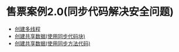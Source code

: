  # 售票案例2.0(同步代码解决安全问题)
  * [创建多线程](https://github.com/L-sang/demo1/blob/master/%E5%A4%9A%E7%BA%BF%E7%A8%8B%E5%94%AE%E7%A5%A8%E7%B3%BB%E7%BB%9F/%E5%88%9B%E5%BB%BA%E5%A4%9A%E7%BA%BF%E7%A8%8B%E5%94%AE%E7%A5%A8)
  * [创建共享数据(使用同步代码块)](https://github.com/L-sang/demo1/blob/master/%E5%A4%9A%E7%BA%BF%E7%A8%8B%E5%94%AE%E7%A5%A8%E7%B3%BB%E7%BB%9F/2.%E5%90%8C%E6%AD%A5%E4%BB%A3%E7%A0%81%E5%9D%97%E8%A7%A3%E5%86%B3%E7%BA%BF%E7%A8%8B%E5%AE%89%E5%85%A8%E9%97%AE%E9%A2%98/Tickets(%E5%90%8C%E6%AD%A5%E4%BB%A3%E7%A0%81%E5%9D%97).java)
  * [创建共享数据(使用同步方法代码)](https://github.com/L-sang/demo1/blob/master/%E5%A4%9A%E7%BA%BF%E7%A8%8B%E5%94%AE%E7%A5%A8%E7%B3%BB%E7%BB%9F/2.%E5%90%8C%E6%AD%A5%E4%BB%A3%E7%A0%81%E5%9D%97%E8%A7%A3%E5%86%B3%E7%BA%BF%E7%A8%8B%E5%AE%89%E5%85%A8%E9%97%AE%E9%A2%98/Tickets(%E5%90%8C%E6%AD%A5%E6%96%B9%E6%B3%95).java)
